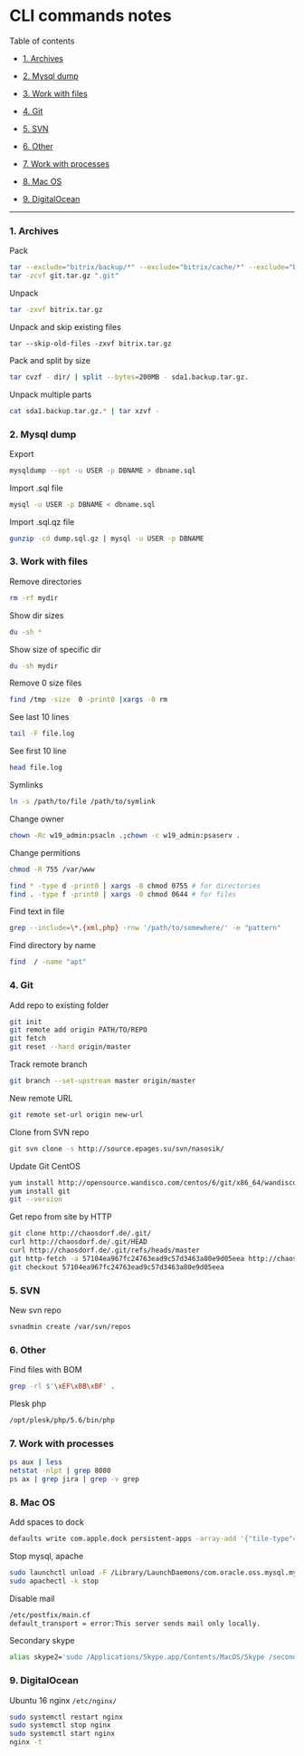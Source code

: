 # CLI commands notes

Table of contents

* [1. Archives](#1-archives)

* [2. Mysql dump](#2-mysql-dump)

* [3. Work with files](#3-work-with-files)

* [4. Git](#4-git)

* [5. SVN](#5-svn)

* [6. Other](#6-other)

* [7. Work with processes](#7-work-with-processes)

* [8. Mac OS](#8-mac-os)

* [9. DigitalOcean](#9-digitalocean)

- - -

### 1. Archives
Pack
```bash
tar --exclude="bitrix/backup/*" --exclude="bitrix/cache/*" --exclude="bitrix/managed_cache/*" --exclude="bitrix/stack_cache/*" --exclude="bitrix/html_pages/*" -zcvf bitrix.tar.gz ./bitrix
tar -zcvf git.tar.gz ".git"
```
Unpack
```bash
tar -zxvf bitrix.tar.gz
```
Unpack and skip existing files
```bach
tar --skip-old-files -zxvf bitrix.tar.gz
```
Pack and split by size
```bash
tar cvzf - dir/ | split --bytes=200MB - sda1.backup.tar.gz.
```
Unpack multiple parts
```bash
cat sda1.backup.tar.gz.* | tar xzvf -
```

### 2. Mysql dump
Export
```bash
mysqldump --opt -u USER -p DBNAME > dbname.sql
```
Import .sql file
```bash
mysql -u USER -p DBNAME < dbname.sql
```
Import .sql.qz file
```bash
gunzip -cd dump.sql.gz | mysql -u USER -p DBNAME
```

### 3. Work with files
Remove directories
```bash
rm -rf mydir
```
Show dir sizes
```bash
du -sh *
```
Show size of specific dir
```bash
du -sh mydir
```
Remove 0 size files
```bash
find /tmp -size  0 -print0 |xargs -0 rm
```
See last 10 lines
```bash
tail -F file.log
```
See first 10 line
```bash
head file.log
```
Symlinks
```bash
ln -s /path/to/file /path/to/symlink
```
Change owner
```bash
chown -Rc w19_admin:psacln .;chown -c w19_admin:psaserv .
```
Change permitions
```bash
chmod -R 755 /var/www

find * -type d -print0 | xargs -0 chmod 0755 # for directories
find . -type f -print0 | xargs -0 chmod 0644 # for files
```
Find text in file
```bash
grep --include=\*.{xml,php} -rnw '/path/to/somewhere/' -e "pattern"
```
Find directory by name
```bash
find  / -name "apt"
```

### 4. Git
Add repo to existing folder
```bash
git init
git remote add origin PATH/TO/REPO
git fetch
git reset --hard origin/master
```
Track remote branch
```bash
git branch --set-upstream master origin/master
```
New remote URL
```bash
git remote set-url origin new-url
```
Clone from SVN repo
```bash
git svn clone -s http://source.epages.su/svn/nasosik/
```
Update Git CentOS
```bash
yum install http://opensource.wandisco.com/centos/6/git/x86_64/wandisco-git-release-6-1.noarch.rpm
yum install git
git --version
```
Get repo from site by HTTP
```bash
git clone http://chaosdorf.de/.git/
curl http://chaosdorf.de/.git/HEAD
curl http://chaosdorf.de/.git/refs/heads/master
git http-fetch -a 57104ea967fc24763ead9c57d3463a80e9d05eea http://chaosdorf.de/.git
git checkout 57104ea967fc24763ead9c57d3463a80e9d05eea
```

### 5. SVN
New svn repo
```bash
svnadmin create /var/svn/repos
```

### 6. Other
Find files with BOM
```bash
grep -rl $'\xEF\xBB\xBF' .
```
Plesk php
```bash
/opt/plesk/php/5.6/bin/php
```

### 7. Work with processes
```bash
ps aux | less
netstat -nlpt | grep 8080
ps ax | grep jira | grep -v grep
```

### 8. Mac OS
Add spaces to dock
```bash
defaults write com.apple.dock persistent-apps -array-add '{"tile-type"="spacer-tile";}'
```
Stop mysql, apache
```bash
sudo launchctl unload -F /Library/LaunchDaemons/com.oracle.oss.mysql.mysqld.plist
sudo apachectl -k stop
```
Disable mail
```bash
/etc/postfix/main.cf
default_transport = error:This server sends mail only locally.
```
Secondary skype
```bash
alias skype2='sudo /Applications/Skype.app/Contents/MacOS/Skype /secondary'
```

### 9. DigitalOcean
Ubuntu 16 nginx `/etc/nginx/`
```bash
sudo systemctl restart nginx
sudo systemctl stop nginx
sudo systemctl start nginx
nginx -t
```
